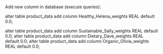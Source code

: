 # 


Add new column in database (execute queries):

alter table product_data add column Healthy_Helena_weights REAL default 0.0;

alter table product_data add column Sustainable_Sally_weights REAL default 0.0;
alter table product_data add column Dietary_Dave_weights REAL default 0.0;
alter table product_data add column Organic_Olivia_weights REAL default 0.0;
